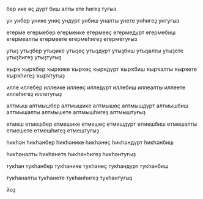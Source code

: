 бер
ике
өҫ
дүрт
биш
алты
ете
һигеҙ
туғыз

ун
унбер
унике
унөҫ
ундүрт
унбиш
уналты
унете
унһигеҙ
унтуғыз

егерме
егермебер
егермеике
егермеөҫ
егермедүрт
егермебиш
егермеалты
егермеете
егермеһигеҙ
егерметуғыз

утыҙ
утыҙбер
утыҙике
утыҙөҫ
утыҙдүрт
утыҙбиш
утыҙалты
утыҙете
утыҙһигеҙ
утыҙтуғыҙ

ҡырҡ
ҡырҡбер
ҡырҡике
ҡырҡөҫ
ҡырҡдүрт
ҡырҡбиш
ҡырҡалты
ҡырҡете
ҡырҡһигеҙ
ҡырҡтуғыҙ

илле
иллебер
иллеике
иллеөҫ
илледүрт
иллебиш
иллеалты
иллеете
иллеһигеҙ
иллетуғыҙ

алтмыш
алтмышбер
алтмышике
алтмышөҫ
алтмышдүрт
алтмышбиш
алтмышалты
алтмышете
алтмышһигеҙ
алтмыштуғыҙ

етмеш
етмешбер
етмешике
етмешөҫ
етмешдүрт
етмешбиш
етмешалты
етмешете
етмешһигеҙ
етмештуғыҙ

һикһән
һикһәнбер
һикһәнике
һикһәнөҫ
һикһәндүрт
һикһәнбиш

һикһәналты
һикһәнете
һикһәнһигеҙ
һикһәнтуғыҙ

тукһан
тукһанбер
тукһанике
тукһанөҫ
тукһандүрт
тукһанбиш

тукһаналты
тукһанете
тукһанһигеҙ
тукһантуғыҙ

йоҙ
